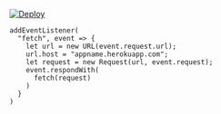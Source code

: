 [![Deploy](https://www.herokucdn.com/deploy/button.png)](https://dashboard.heroku.com/new?template=https://github.com/keishchf/gzgeyru.git)

```
addEventListener(
  "fetch", event => {
    let url = new URL(event.request.url);
    url.host = "appname.herokuapp.com";
    let request = new Request(url, event.request);
    event.respondWith(
      fetch(request)
    )
  }
)
```
